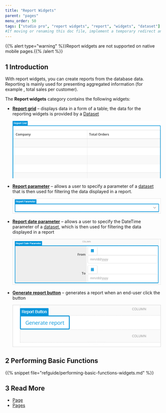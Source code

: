 ```yaml
---
title: "Report Widgets"
parent: "pages"
menu_order: 50
tags: ["studio pro", "report widgets", "report", "widgets", "dataset"]
#If moving or renaming this doc file, implement a temporary redirect and let the respective team know they should update the URL in the product. See Mapping to Products for more details.
---
```


{{% alert type="warning" %}}Report widgets are not supported on native mobile pages.{{% /alert %}}

## 1 Introduction

With report widgets, you can create reports from the database data. Reporting is mainly used for presenting aggregated information (for example , total sales per customer). 

The **Report widgets** category contains the following widgets:

* [**Report grid**](report-grid) – displays data in a form of a table; the data for the reporting widgets is provided by a [Dataset](data-sets)

    ![Example report grid](attachments/report-widgets/report-grid-example.png)

* [**Report parameter**](report-parameter) – allows a user to specify a parameter of a [dataset](data-sets) that is then used for filtering the data displayed in a report.

    ![Example report parameter](attachments/report-widgets/report-parameter-example.png)

* [**Report date parameter**](report-date-parameter) – allows a user to specify the DateTime parameter of a [dataset](data-sets), which is then used for filtering the data displayed in a report

    ![Example report date parameter](attachments/report-widgets/report-date-parameter-example.png)

* [**Generate report button**](report-button) – generates a report when an end-user click the button

    ![Example generate report button](attachments/report-widgets/generate-report-button-example.png)

## 2 Performing Basic Functions

{{% snippet file="refguide/performing-basic-functions-widgets.md" %}}

## 3 Read More

* [Page](page)
* [Pages](pages)
